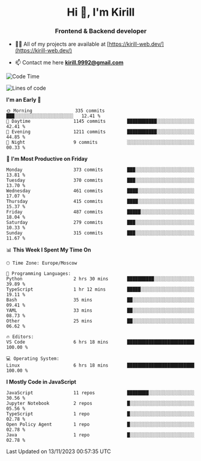 <h1 align="center">Hi 👋, I'm Kirill</h1>
<h3 align="center">Frontend & Backend developer</h3>

- 👨‍💻 All of my projects are available at [https://kirill-web.dev/](https://kirill-web.dev/)

- 📫 Contact me here **kirill.9992@gmail.com**











<!--START_SECTION:waka-->
![Code Time](http://img.shields.io/badge/Code%20Time-1%2C522%20hrs%209%20mins-blue)

![Lines of code](https://img.shields.io/badge/From%20Hello%20World%20I%27ve%20Written-4.5%20million%20lines%20of%20code-blue)

**I'm an Early 🐤** 

```text
🌞 Morning                335 commits         ███░░░░░░░░░░░░░░░░░░░░░░   12.41 % 
🌆 Daytime                1145 commits        ███████████░░░░░░░░░░░░░░   42.41 % 
🌃 Evening                1211 commits        ███████████░░░░░░░░░░░░░░   44.85 % 
🌙 Night                  9 commits           ░░░░░░░░░░░░░░░░░░░░░░░░░   00.33 % 
```
📅 **I'm Most Productive on Friday** 

```text
Monday                   373 commits         ███░░░░░░░░░░░░░░░░░░░░░░   13.81 % 
Tuesday                  370 commits         ███░░░░░░░░░░░░░░░░░░░░░░   13.70 % 
Wednesday                461 commits         ████░░░░░░░░░░░░░░░░░░░░░   17.07 % 
Thursday                 415 commits         ████░░░░░░░░░░░░░░░░░░░░░   15.37 % 
Friday                   487 commits         █████░░░░░░░░░░░░░░░░░░░░   18.04 % 
Saturday                 279 commits         ███░░░░░░░░░░░░░░░░░░░░░░   10.33 % 
Sunday                   315 commits         ███░░░░░░░░░░░░░░░░░░░░░░   11.67 % 
```


📊 **This Week I Spent My Time On** 

```text
🕑︎ Time Zone: Europe/Moscow

💬 Programming Languages: 
Python                   2 hrs 30 mins       ██████████░░░░░░░░░░░░░░░   39.89 % 
TypeScript               1 hr 12 mins        █████░░░░░░░░░░░░░░░░░░░░   19.11 % 
Bash                     35 mins             ██░░░░░░░░░░░░░░░░░░░░░░░   09.41 % 
YAML                     33 mins             ██░░░░░░░░░░░░░░░░░░░░░░░   08.73 % 
Other                    25 mins             ██░░░░░░░░░░░░░░░░░░░░░░░   06.62 % 

🔥 Editors: 
VS Code                  6 hrs 18 mins       █████████████████████████   100.00 % 

💻 Operating System: 
Linux                    6 hrs 18 mins       █████████████████████████   100.00 % 
```

**I Mostly Code in JavaScript** 

```text
JavaScript               11 repos            ████████░░░░░░░░░░░░░░░░░   30.56 % 
Jupyter Notebook         2 repos             █░░░░░░░░░░░░░░░░░░░░░░░░   05.56 % 
TypeScript               1 repo              █░░░░░░░░░░░░░░░░░░░░░░░░   02.78 % 
Open Policy Agent        1 repo              █░░░░░░░░░░░░░░░░░░░░░░░░   02.78 % 
Java                     1 repo              █░░░░░░░░░░░░░░░░░░░░░░░░   02.78 % 
```




 Last Updated on 13/11/2023 00:57:35 UTC
<!--END_SECTION:waka-->
